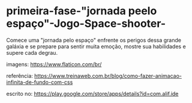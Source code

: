 # primeira-fase-"jornada peelo espaço"-Jogo-Space-shooter-
Comece uma "jornada pelo espaço" enfrente os perigos dessa grande galáxia e se prepare para sentir muita emoção,  mostre sua habilidades e supere cada degrau.

imagens: https://www.flaticon.com/br/

referência: https://www.treinaweb.com.br/blog/como-fazer-animacao-infinita-de-fundo-com-css

escrito no: https://play.google.com/store/apps/details?id=com.alif.ide
